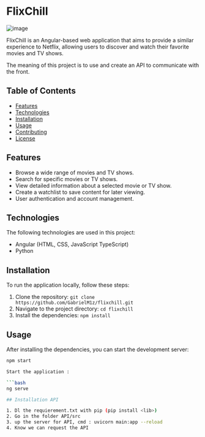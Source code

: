 # FlixChill

![image](https://github.com/GabrielM1z/FlixChill/assets/100167018/7a53d6be-9f1f-4a43-b3b3-81c111727014)

FlixChill is an Angular-based web application that aims to provide a similar experience to Netflix, allowing users to discover and watch their favorite movies and TV shows.

The meaning of this project is to use and create an API to communicate with the front.

## Table of Contents
- [Features](#features)
- [Technologies](#technologies)
- [Installation](#installation)
- [Usage](#usage)
- [Contributing](#contributing)
- [License](#license)

## Features

- Browse a wide range of movies and TV shows.
- Search for specific movies or TV shows.
- View detailed information about a selected movie or TV show.
- Create a watchlist to save content for later viewing.
- User authentication and account management.



## Technologies

The following technologies are used in this project:

- Angular (HTML, CSS, JavaScript TypeScript)
- Python

## Installation

To run the application locally, follow these steps:

1. Clone the repository: `git clone https://github.com/GabrielM1z/flixchill.git`
2. Navigate to the project directory: `cd flixchill`
3. Install the dependencies: `npm install`

## Usage

After installing the dependencies, you can start the development server:

```bash
npm start

Start the application :

```bash
ng serve

## Installation API

1. Dl the requierement.txt with pip (pip install <lib>)
2. Go in the folder API/src
3. up the server for API, cmd : uvicorn main:app --reload
4. Know we can request the API
